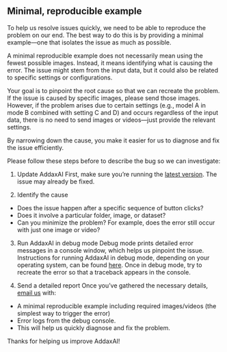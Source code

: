 ## Minimal, reproducible example
To help us resolve issues quickly, we need to be able to reproduce the problem on our end. The best way to do this is by providing a minimal example—one that isolates the issue as much as possible.

A minimal reproducible example does not necessarily mean using the fewest possible images. Instead, it means identifying what is causing the error. The issue might stem from the input data, but it could also be related to specific settings or configurations.

Your goal is to pinpoint the root cause so that we can recreate the problem. If the issue is caused by specific images, please send those images. However, if the problem arises due to certain settings (e.g., model A in mode B combined with setting C and D) and occurs regardless of the input data, there is no need to send images or videos—just provide the relevant settings.

By narrowing down the cause, you make it easier for us to diagnose and fix the issue efficiently.

Please follow these steps before to describe the bug so we can investigate:

1. Update AddaxAI
First, make sure you’re running the [latest version](https://addaxdatascience.com/addaxai/#install). The issue may already be fixed.

2. Identify the cause
* Does the issue happen after a specific sequence of button clicks?
* Does it involve a particular folder, image, or dataset?
* Can you minimize the problem? For example, does the error still occur with just one image or video?

3. Run AddaxAI in debug mode
Debug mode prints detailed error messages in a console window, which helps us pinpoint the issue. Instructions for running AddaxAI in debug mode, depending on your operating system, can be found [here](https://github.com/PetervanLunteren/AddaxAI/blob/main/markdown/debug_mode.md). Once in debug mode, try to recreate the error so that a traceback appears in the console.

4. Send a detailed report
Once you’ve gathered the necessary details, [email us](url) with:

* A minimal reproducible example including required images/videos (the simplest way to trigger the error)
* Error logs from the debug console.
* This will help us quickly diagnose and fix the problem.

Thanks for helping us improve AddaxAI!

